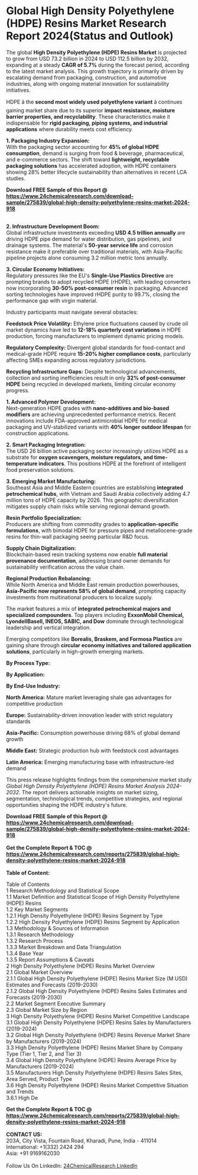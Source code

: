 <h1>Global High Density Polyethylene (HDPE) Resins Market Research Report 2024(Status and Outlook)</h1><p>The global <strong>High Density Polyethylene (HDPE) Resins Market</strong> is projected to grow from USD 73.2 billion in 2024 to USD 112.5 billion by 2032, expanding at a steady <strong>CAGR of 5.7%</strong> during the forecast period, according to the latest market analysis. This growth trajectory is primarily driven by escalating demand from packaging, construction, and automotive industries, along with ongoing material innovation for sustainability initiatives.</p><p>HDPE â the <strong>second most widely used polyethylene variant</strong> â continues gaining market share due to its superior <strong>impact resistance, moisture barrier properties, and recyclability</strong>. These characteristics make it indispensable for <strong>rigid packaging, piping systems, and industrial applications</strong> where durability meets cost efficiency.</p><p><strong>1. Packaging Industry Expansion:</strong><br>
With the packaging sector accounting for <strong>45% of global HDPE consumption</strong>, demand is surging from food &amp; beverage, pharmaceutical, and e-commerce sectors. The shift toward <strong>lightweight, recyclable packaging solutions</strong> has accelerated adoption, with HDPE containers showing 28% better lifecycle sustainability than alternatives in recent LCA studies.</p><div><b>Download FREE Sample of this Report @ 
            <a href="https://www.24chemicalresearch.com/download-sample/275839/global-high-density-polyethylene-resins-market-2024-918">
            https://www.24chemicalresearch.com/download-sample/275839/global-high-density-polyethylene-resins-market-2024-918</a></b></div><br><p><strong>2. Infrastructure Development Boom:</strong><br>
Global infrastructure investments exceeding <strong>USD 4.5 trillion annually</strong> are driving HDPE pipe demand for water distribution, gas pipelines, and drainage systems. The material's <strong>50-year service life</strong> and corrosion resistance make it preferable over traditional materials, with Asia-Pacific pipeline projects alone consuming 3.2 million metric tons annually.</p><p><strong>3. Circular Economy Initiatives:</strong><br>
Regulatory pressures like the EU's <strong>Single-Use Plastics Directive</strong> are prompting brands to adopt recycled HDPE (rHDPE), with leading converters now incorporating <strong>30-50% post-consumer resin</strong> in packaging. Advanced sorting technologies have improved rHDPE purity to 99.7%, closing the performance gap with virgin material.</p><p>Industry participants must navigate several obstacles:</p><p><strong>Feedstock Price Volatility:</strong> Ethylene price fluctuations caused by crude oil market dynamics have led to <strong>12-18% quarterly cost variations</strong> in HDPE production, forcing manufacturers to implement dynamic pricing models.</p><p><strong>Regulatory Complexity:</strong> Divergent global standards for food-contact and medical-grade HDPE require <strong>15-20% higher compliance costs</strong>, particularly affecting SMEs expanding across regulatory jurisdictions.</p><p><strong>Recycling Infrastructure Gaps:</strong> Despite technological advancements, collection and sorting inefficiencies result in only <strong>32% of post-consumer HDPE</strong> being recycled in developed markets, limiting circular economy progress.</p><p><strong>1. Advanced Polymer Development:</strong><br>
Next-generation HDPE grades with <strong>nano-additives and bio-based modifiers</strong> are achieving unprecedented performance metrics. Recent innovations include FDA-approved antimicrobial HDPE for medical packaging and UV-stabilized variants with <strong>40% longer outdoor lifespan</strong> for construction applications.</p><p><strong>2. Smart Packaging Integration:</strong><br>
The USD 26 billion active packaging sector increasingly utilizes HDPE as a substrate for <strong>oxygen scavengers, moisture regulators, and time-temperature indicators</strong>. This positions HDPE at the forefront of intelligent food preservation solutions.</p><p><strong>3. Emerging Market Manufacturing:</strong><br>
Southeast Asia and Middle Eastern countries are establishing <strong>integrated petrochemical hubs</strong>, with Vietnam and Saudi Arabia collectively adding 4.7 million tons of HDPE capacity by 2026. This geographic diversification mitigates supply chain risks while serving regional demand growth.</p><p><strong>Resin Portfolio Specialization:</strong><br>
	Producers are shifting from commodity grades to <strong>application-specific formulations</strong>, with bimodal HDPE for pressure pipes and metallocene-grade resins for thin-wall packaging seeing particular R&amp;D focus.</p><p><strong>Supply Chain Digitalization:</strong><br>
	Blockchain-based resin tracking systems now enable <strong>full material provenance documentation</strong>, addressing brand owner demands for sustainability verification across the value chain.</p><p><strong>Regional Production Rebalancing:</strong><br>
	While North America and Middle East remain production powerhouses, <strong>Asia-Pacific now represents 58% of global demand</strong>, prompting capacity investments from multinational producers to localize supply.</p><p>The market features a mix of <strong>integrated petrochemical majors and specialized compounders</strong>. Top players including <strong>ExxonMobil Chemical, LyondellBasell, INEOS, SABIC, and Dow</strong> dominate through technological leadership and vertical integration.</p><p>Emerging competitors like <strong>Borealis, Braskem, and Formosa Plastics</strong> are gaining share through <strong>circular economy initiatives and tailored application solutions</strong>, particularly in high-growth emerging markets.</p><p><strong>By Process Type:</strong></p><p><strong>By Application:</strong></p><p><strong>By End-Use Industry:</strong></p><p><strong>North America:</strong> Mature market leveraging shale gas advantages for competitive production</p><p><strong>Europe:</strong> Sustainability-driven innovation leader with strict regulatory standards</p><p><strong>Asia-Pacific:</strong> Consumption powerhouse driving 68% of global demand growth</p><p><strong>Middle East:</strong> Strategic production hub with feedstock cost advantages</p><p><strong>Latin America:</strong> Emerging manufacturing base with infrastructure-led demand</p><p>This press release highlights findings from the comprehensive market study <em>Global High Density Polyethylene (HDPE) Resins Market Analysis 2024-2032</em>. The report delivers actionable insights on market sizing, segmentation, technological trends, competitive strategies, and regional opportunities shaping the HDPE industry's future.</p><div><b>Download FREE Sample of this Report @ 
            <a href="https://www.24chemicalresearch.com/download-sample/275839/global-high-density-polyethylene-resins-market-2024-918">
            https://www.24chemicalresearch.com/download-sample/275839/global-high-density-polyethylene-resins-market-2024-918</a></b></div><br><div><b>Get the Complete Report & TOC @ 
            <a href="https://www.24chemicalresearch.com/reports/275839/global-high-density-polyethylene-resins-market-2024-918">
            https://www.24chemicalresearch.com/reports/275839/global-high-density-polyethylene-resins-market-2024-918</a></b></div><br>
            <b>Table of Content:</b><p>Table of Contents<br />
1 Research Methodology and Statistical Scope<br />
1.1 Market Definition and Statistical Scope of High Density Polyethylene (HDPE) Resins<br />
1.2 Key Market Segments<br />
1.2.1 High Density Polyethylene (HDPE) Resins Segment by Type<br />
1.2.2 High Density Polyethylene (HDPE) Resins Segment by Application<br />
1.3 Methodology & Sources of Information<br />
1.3.1 Research Methodology<br />
1.3.2 Research Process<br />
1.3.3 Market Breakdown and Data Triangulation<br />
1.3.4 Base Year<br />
1.3.5 Report Assumptions & Caveats<br />
2 High Density Polyethylene (HDPE) Resins Market Overview<br />
2.1 Global Market Overview<br />
2.1.1 Global High Density Polyethylene (HDPE) Resins Market Size (M USD) Estimates and Forecasts (2019-2030)<br />
2.1.2 Global High Density Polyethylene (HDPE) Resins Sales Estimates and Forecasts (2019-2030)<br />
2.2 Market Segment Executive Summary<br />
2.3 Global Market Size by Region<br />
3 High Density Polyethylene (HDPE) Resins Market Competitive Landscape<br />
3.1 Global High Density Polyethylene (HDPE) Resins Sales by Manufacturers (2019-2024)<br />
3.2 Global High Density Polyethylene (HDPE) Resins Revenue Market Share by Manufacturers (2019-2024)<br />
3.3 High Density Polyethylene (HDPE) Resins Market Share by Company Type (Tier 1, Tier 2, and Tier 3)<br />
3.4 Global High Density Polyethylene (HDPE) Resins Average Price by Manufacturers (2019-2024)<br />
3.5 Manufacturers High Density Polyethylene (HDPE) Resins Sales Sites, Area Served, Product Type<br />
3.6 High Density Polyethylene (HDPE) Resins Market Competitive Situation and Trends<br />
3.6.1 High De</p><div><b>Get the Complete Report & TOC @ 
            <a href="https://www.24chemicalresearch.com/reports/275839/global-high-density-polyethylene-resins-market-2024-918">
            https://www.24chemicalresearch.com/reports/275839/global-high-density-polyethylene-resins-market-2024-918</a></b></div><br><b>CONTACT US:</b><br>
            203A, City Vista, Fountain Road, Kharadi, Pune, India - 411014<br>
            International: +1(332) 2424 294<br>
            Asia: +91 9169162030 <br><br>
            Follow Us On LinkedIn: <a href="https://www.linkedin.com/company/24chemicalresearch/">24ChemicalResearch LinkedIn</a>
